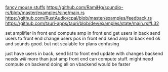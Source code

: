 [fancy mouse stuffs](https://stackoverflow.com/questions/3087975/how-to-change-the-cursor-into-a-hand-when-a-user-hovers-over-a-list-item)
https://github.com/RamiHg/soundio-rs/blob/master/examples/sine/main.rs
https://github.com/RustAudio/cpal/blob/master/examples/feedback.rs
https://github.com/tauri-apps/tauri/blob/dev/examples/state/main.rs#L32

set amplifier in front end
compute amp in front end
get users in back
send users to front end
change users pos in front end
send amp to back end
ok and sounds good. but not scalable for plans
confusing

just have users in back, send list to front end
update with changes
backend needs *will* more than just amp
front end can compute stuff. might need compute on backend
doing all on vbackend would be faster
